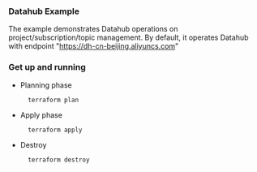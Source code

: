 ### Datahub Example

The example demonstrates Datahub operations on project/subscription/topic management.
By default, it operates Datahub with endpoint "https://dh-cn-beijing.aliyuncs.com"

### Get up and running

* Planning phase

		terraform plan 

* Apply phase

		terraform apply 


* Destroy 

		terraform destroy
